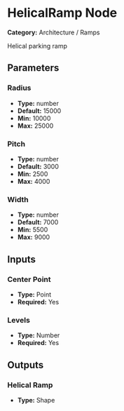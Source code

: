 
# HelicalRamp Node

**Category:** Architecture / Ramps

Helical parking ramp

## Parameters


### Radius
- **Type:** number
- **Default:** 15000
- **Min:** 10000
- **Max:** 25000



### Pitch
- **Type:** number
- **Default:** 3000
- **Min:** 2500
- **Max:** 4000



### Width
- **Type:** number
- **Default:** 7000
- **Min:** 5500
- **Max:** 9000



## Inputs


### Center Point
- **Type:** Point
- **Required:** Yes



### Levels
- **Type:** Number
- **Required:** Yes



## Outputs


### Helical Ramp
- **Type:** Shape




